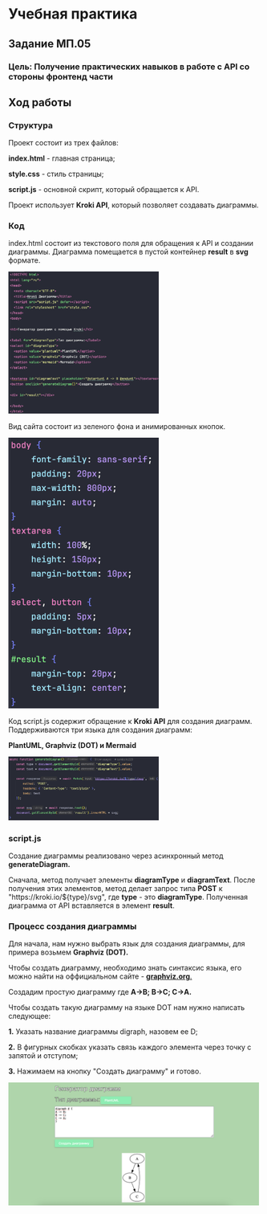 # Учебная практика

## Задание МП.05

### Цель: Получение практических навыков в работе с API со стороны фронтенд части

## Ход работы

### Структура

<p>Проект состоит из трех файлов:</p>
<p><b>index.html</b> - главная страница;</p>
<p><b>style.css</b> - стиль страницы;</p>
<p><b>script.js</b> - основной скрипт, который обращается к API.</p>

<p>Проект использует <b>Kroki API</b>, который позволяет создавать диаграммы.</p>

### Код

<p>index.html состоит из текстового поля для обращения к API и создании диаграммы. Диаграмма помещается в пустой контейнер <b>result</b> в <b>svg</b> формате.</p>
<img src="/for_readme/index_code.png" alt="" width="300">
<p>Вид сайта состоит из зеленого фона и анимированных кнопок.</p>
<img src="/for_readme/style_code.png" alt="" width="300">
<p>Код script.js содержит обращение к <b>Kroki API</b> для создания диаграмм. Поддерживаются три языка для создания диаграмм:</p>
<p><b>PlantUML, Graphviz (DOT) и Mermaid</b></p>
<img src="/for_readme/script_code.png" alt="" width="300">

### script.js

<p>Создание диаграммы реализовано через асинхронный метод <b>generateDiagram.</b></p>
<p>Сначала, метод получает элементы <b>diagramType</b> и <b>diagramText</b>. После получения этих элементов, метод делает запрос типа <b>POST</b> к "https://kroki.io/${type}/svg", где <b>type</b> - это <b>diagramType</b>. Полученная диаграмма от API вставляется в элемент <b>result</b>.</p>

### Процесс создания диаграммы

<p>Для начала, нам нужно выбрать язык для создания диаграммы, для примера возьмем <b>Graphviz (DOT).</b></p>
<p>Чтобы создать диаграмму, необходимо знать синтаксис языка, его можно найти на оффициальном сайте - <a href="http://graphviz.org"><b>graphviz.org</b>.</a></p>
<p>Создадим простую диаграмму где <b>A->B; B->C; C->A.</b></p>
<p>Чтобы создать такую диаграмму на языке DOT нам нужно написать следующее:</p>
<p><b>1.</b> Указать название диаграммы digraph, назовем ее D;</p>
<p><b>2.</b> В фигурных скобках указать связь каждого элемента через точку с запятой и отступом;</p>
<p><b>3.</b> Нажимаем на кнопку "Создать диаграмму" и готово.</p>
<img src="/for_readme/result.png" alt="" width="500">